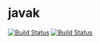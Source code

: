 # javak
[![Build Status](http://localhost:9090/buildStatus/icon?job=javak)](http://localhost:9090/job/javak/)
[![Build Status](http://localhost:9090/job/javak/badge/icon)](http://localhost:9090/job/javak/)
